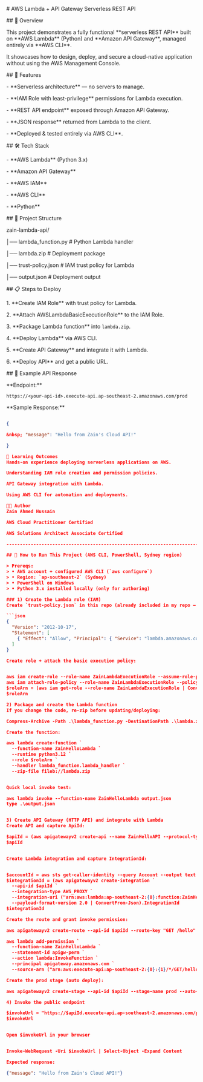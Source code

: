 \# AWS Lambda + API Gateway Serverless REST API



\## 📌 Overview

This project demonstrates a fully functional \*\*serverless REST API\*\* built on \*\*AWS Lambda\*\* (Python) and \*\*Amazon API Gateway\*\*, managed entirely via \*\*AWS CLI\*\*.  

It showcases how to design, deploy, and secure a cloud-native application without using the AWS Management Console.



\## 🚀 Features

\- \*\*Serverless architecture\*\* — no servers to manage.

\- \*\*IAM Role with least-privilege\*\* permissions for Lambda execution.

\- \*\*REST API endpoint\*\* exposed through Amazon API Gateway.

\- \*\*JSON response\*\* returned from Lambda to the client.

\- \*\*Deployed \& tested entirely via AWS CLI\*\*.



\## 🛠️ Tech Stack

\- \*\*AWS Lambda\*\* (Python 3.x)

\- \*\*Amazon API Gateway\*\*

\- \*\*AWS IAM\*\*

\- \*\*AWS CLI\*\*

\- \*\*Python\*\*



\## 📂 Project Structure



zain-lambda-api/

│── lambda\_function.py # Python Lambda handler

│── lambda.zip # Deployment package

│── trust-policy.json # IAM trust policy for Lambda

│── output.json # Deployment output







\## 📋 Steps to Deploy

1\. \*\*Create IAM Role\*\* with trust policy for Lambda.

2\. \*\*Attach AWSLambdaBasicExecutionRole\*\* to the IAM Role.

3\. \*\*Package Lambda function\*\* into `lambda.zip`.

4\. \*\*Deploy Lambda\*\* via AWS CLI.

5\. \*\*Create API Gateway\*\* and integrate it with Lambda.

6\. \*\*Deploy API\*\* and get a public URL.



\## 📡 Example API Response

\*\*Endpoint:\*\*  

`https://<your-api-id>.execute-api.ap-southeast-2.amazonaws.com/prod`



\*\*Sample Response:\*\*

```json

{

&nbsp; "message": "Hello from Zain's Cloud API!"

}

🎯 Learning Outcomes
Hands-on experience deploying serverless applications on AWS.

Understanding IAM role creation and permission policies.

API Gateway integration with Lambda.

Using AWS CLI for automation and deployments.

🧑‍💻 Author
Zain Ahmed Hussain

AWS Cloud Practitioner Certified

AWS Solutions Architect Associate Certified

----------------------------------------------------------------------------------

## 🧪 How to Run This Project (AWS CLI, PowerShell, Sydney region)

> Prereqs:  
> • AWS account + configured AWS CLI (`aws configure`)  
> • Region: `ap-southeast-2` (Sydney)  
> • PowerShell on Windows  
> • Python 3.x installed locally (only for authoring)

### 1) Create the Lambda role (IAM)
Create `trust-policy.json` in this repo (already included in my repo — add it if missing):

```json
{
  "Version": "2012-10-17",
  "Statement": [
    { "Effect": "Allow", "Principal": { "Service": "lambda.amazonaws.com" }, "Action": "sts:AssumeRole" }
  ]
}

Create role + attach the basic execution policy:


aws iam create-role --role-name ZainLambdaExecutionRole --assume-role-policy-document file://trust-policy.json
aws iam attach-role-policy --role-name ZainLambdaExecutionRole --policy-arn arn:aws:iam::aws:policy/service-role/AWSLambdaBasicExecutionRole
$roleArn = (aws iam get-role --role-name ZainLambdaExecutionRole | ConvertFrom-Json).Role.Arn
$roleArn

2) Package and create the Lambda function
If you change the code, re-zip before updating/deploying:

Compress-Archive -Path .\lambda_function.py -DestinationPath .\lambda.zip -Force

Create the function:

aws lambda create-function `
  --function-name ZainHelloLambda `
  --runtime python3.12 `
  --role $roleArn `
  --handler lambda_function.lambda_handler `
  --zip-file fileb://lambda.zip


Quick local invoke test:

aws lambda invoke --function-name ZainHelloLambda output.json
type .\output.json


3) Create API Gateway (HTTP API) and integrate with Lambda
Create API and capture ApiId:

$apiId = (aws apigatewayv2 create-api --name ZainHelloAPI --protocol-type HTTP | ConvertFrom-Json).ApiId
$apiId


Create Lambda integration and capture IntegrationId:


$accountId = aws sts get-caller-identity --query Account --output text
$integrationId = (aws apigatewayv2 create-integration `
  --api-id $apiId `
  --integration-type AWS_PROXY `
  --integration-uri ("arn:aws:lambda:ap-southeast-2:{0}:function:ZainHelloLambda" -f $accountId) `
  --payload-format-version 2.0 | ConvertFrom-Json).IntegrationId
$integrationId

Create the route and grant invoke permission:

aws apigatewayv2 create-route --api-id $apiId --route-key "GET /hello" --target integrations/$integrationId

aws lambda add-permission `
  --function-name ZainHelloLambda `
  --statement-id apigw-perm `
  --action lambda:InvokeFunction `
  --principal apigateway.amazonaws.com `
  --source-arn ("arn:aws:execute-api:ap-southeast-2:{0}:{1}/*/GET/hello" -f $accountId, $apiId)

Create the prod stage (auto deploy):

aws apigatewayv2 create-stage --api-id $apiId --stage-name prod --auto-deploy

4) Invoke the public endpoint

$invokeUrl = "https://$apiId.execute-api.ap-southeast-2.amazonaws.com/prod/hello"
$invokeUrl


Open $invokeUrl in your browser


Invoke-WebRequest -Uri $invokeUrl | Select-Object -Expand Content

Expected response: 

{"message": "Hello from Zain's Cloud API!"}
